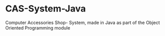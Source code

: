 # CAS-System-Java
Computer Accessories Shop- System, made in Java as part of the Object Oriented Programming module
